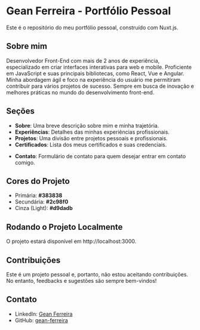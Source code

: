 # Gean Ferreira - Portfólio Pessoal

Este é o repositório do meu portfólio pessoal, construído com Nuxt.js.

## Sobre mim

Desenvolvedor Front-End com mais de 2 anos de experiência, especializado em criar interfaces interativas para web e mobile. Proficiente em JavaScript e suas principais bibliotecas, como React, Vue e Angular. Minha abordagem ágil e foco na experiência do usuário me permitiram contribuir para vários projetos de sucesso. Sempre em busca de inovação e melhores práticas no mundo do desenvolvimento front-end.

## Seções

- **Sobre**: Uma breve descrição sobre mim e minha trajetória.
- **Experiências**: Detalhes das minhas experiências profissionais.
- **Projetos**: Uma divisão entre projetos pessoais e profissionais.
- **Certificados**: Lista dos meus certificados e suas credenciais.
<!-- - **Blog**: Um template padrão para futuros posts. -->
- **Contato**: Formulário de contato para quem desejar entrar em contato comigo.

## Cores do Projeto

- Primária: **#383838**
- Secundária: **#2c98f0**
- Cinza (Light): **#d9dadb**

## Rodando o Projeto Localmente

<!-- Para rodar o projeto localmente, siga os passos abaixo:

1. Clone o repositório:

2. Instale as dependências:

3. Rode o servidor de desenvolvimento: -->

O projeto estará disponível em http://localhost:3000.

## Contribuições

Este é um projeto pessoal e, portanto, não estou aceitando contribuições. No entanto, feedbacks e sugestões são sempre bem-vindos!

## Contato

<!-- - Website: www.evodux.com.br/contato -->

- LinkedIn: [Gean Ferreira](https://www.linkedin.com/in/gean-ferreira/)
- GitHub: [gean-ferreira](https://github.com/gean-ferreira)
